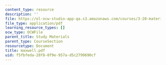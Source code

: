 ```yaml
---
content_type: resource
description: ''
file: https://ol-ocw-studio-app-qa.s3.amazonaws.com/courses/3-20-materials-at-equilibrium-sma-5111-fall-2003/f5fbfeda28f80f9e957ad5c2799690cf_maxwell.pdf
file_type: application/pdf
learning_resource_types: []
ocw_type: OCWFile
parent_title: Study Materials
parent_type: CourseSection
resourcetype: Document
title: maxwell.pdf
uid: f5fbfeda-28f8-0f9e-957a-d5c2799690cf
---
```

